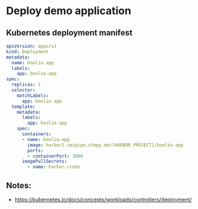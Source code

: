 # Deploy demo application

## Kubernetes deployment manifest

```yaml
apiVersion: apps/v1
kind: Deployment
metadata:
  name: boolio-app
  labels:
    app: boolio-app
spec:
  replicas: 1
  selector:
    matchLabels:
      app: boolio-app
  template:
    metadata:
      labels:
        app: boolio-app
    spec:
      containers:
      - name: boolio-app
        image: harbor2.secpipe.stmpy.me/[HARBOR_PROJECT]/boolio-app
        ports:
        - containerPort: 3000
      imagePullSecrets:
        - name: harbor-creds
```

## Notes:
- https://kubernetes.io/docs/concepts/workloads/controllers/deployment/